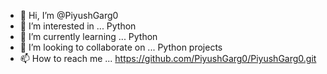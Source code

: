 - 👋 Hi, I’m @PiyushGarg0
- 👀 I’m interested in ... Python
- 🌱 I’m currently learning ... Python
- 💞️ I’m looking to collaborate on ... Python projects
- 📫 How to reach me ... https://github.com/PiyushGarg0/PiyushGarg0.git

<!---
PiyushGarg0/PiyushGarg0 is a ✨ special ✨ repository because its `README.md` (this file) appears on your GitHub profile.
You can click the Preview link to take a look at your changes.
--->
